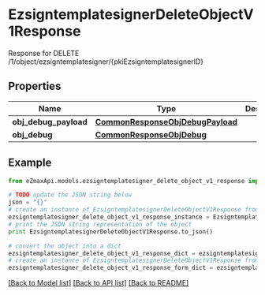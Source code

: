 # EzsigntemplatesignerDeleteObjectV1Response

Response for DELETE /1/object/ezsigntemplatesigner/{pkiEzsigntemplatesignerID}

## Properties
Name | Type | Description | Notes
------------ | ------------- | ------------- | -------------
**obj_debug_payload** | [**CommonResponseObjDebugPayload**](CommonResponseObjDebugPayload.md) |  | 
**obj_debug** | [**CommonResponseObjDebug**](CommonResponseObjDebug.md) |  | [optional] 

## Example

```python
from eZmaxApi.models.ezsigntemplatesigner_delete_object_v1_response import EzsigntemplatesignerDeleteObjectV1Response

# TODO update the JSON string below
json = "{}"
# create an instance of EzsigntemplatesignerDeleteObjectV1Response from a JSON string
ezsigntemplatesigner_delete_object_v1_response_instance = EzsigntemplatesignerDeleteObjectV1Response.from_json(json)
# print the JSON string representation of the object
print EzsigntemplatesignerDeleteObjectV1Response.to_json()

# convert the object into a dict
ezsigntemplatesigner_delete_object_v1_response_dict = ezsigntemplatesigner_delete_object_v1_response_instance.to_dict()
# create an instance of EzsigntemplatesignerDeleteObjectV1Response from a dict
ezsigntemplatesigner_delete_object_v1_response_form_dict = ezsigntemplatesigner_delete_object_v1_response.from_dict(ezsigntemplatesigner_delete_object_v1_response_dict)
```
[[Back to Model list]](../README.md#documentation-for-models) [[Back to API list]](../README.md#documentation-for-api-endpoints) [[Back to README]](../README.md)


